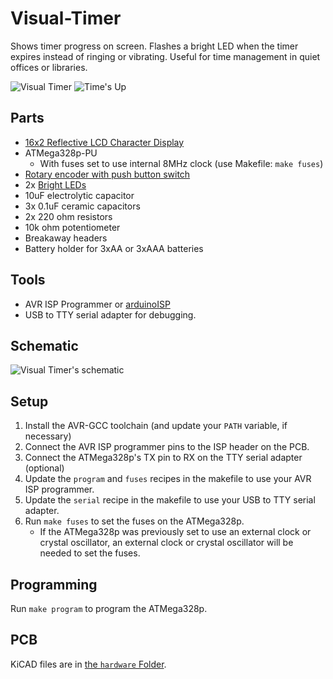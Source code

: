 # Visual-Timer

Shows timer progress on screen.  Flashes a bright LED when the timer expires 
instead of ringing or vibrating.  Useful for time management in quiet offices 
or libraries.

![Visual Timer](../assets/Image.jpg)
![Time's Up](../assets/Flash.png)

## Parts

- [16x2 Reflective LCD Character Display](https://www.mouser.com/ProductDetail/668-S16204XRGHS10B)
- ATMega328p-PU
    - With fuses set to use internal 8MHz clock (use Makefile: `make fuses`)
- [Rotary encoder with push button switch](https://www.mouser.com/ProductDetail/652-PEC11R4315KS0012)
- 2x [Bright LEDs](https://www.mouser.com/ProductDetail/78-TLHK46Q1R2)
- 10uF electrolytic capacitor
- 3x 0.1uF ceramic capacitors
- 2x 220 ohm resistors
- 10k ohm potentiometer
- Breakaway headers
- Battery holder for 3xAA or 3xAAA batteries

## Tools

- AVR ISP Programmer or [arduinoISP](https://www.arduino.cc/en/tutorial/arduinoISP)
- USB to TTY serial adapter for debugging.

## Schematic

![Visual Timer's schematic](../assets/Schematic.png?raw=true)

## Setup

1. Install the AVR-GCC toolchain (and update your `PATH` variable, if necessary)
2. Connect the AVR ISP programmer pins to the ISP header on the PCB.
3. Connect the ATMega328p's TX pin to RX on the TTY serial adapter (optional)
4. Update the `program` and `fuses` recipes in the makefile to use your AVR 
ISP programmer.
5. Update the `serial` recipe in the makefile to use your USB to TTY serial 
adapter.
6. Run `make fuses` to set the fuses on the ATMega328p.
    - If the ATMega328p was previously set to use an external clock or crystal 
    oscillator, an external clock or crystal oscillator will be needed to set 
    the fuses.

## Programming

Run `make program` to program the ATMega328p.

## PCB

KiCAD files are in [the `hardware` Folder](./hardware).


